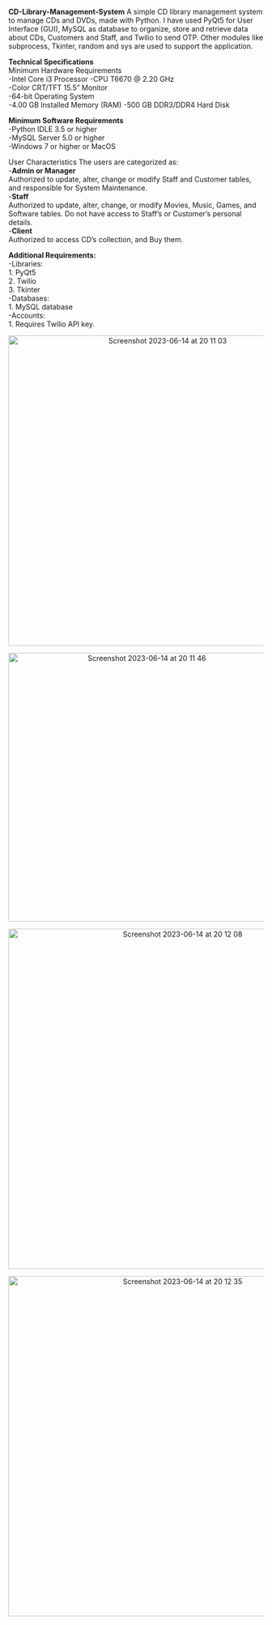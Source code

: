**CD-Library-Management-System**
A simple CD library management system to manage CDs and DVDs, made with Python. I have used PyQt5 for User Interface (GUI), MySQL as database to organize, store and retrieve data about CDs, Customers and Staff, and Twilio to send OTP. Other modules like subprocess, Tkinter, random and sys are used to support the application.

**Technical Specifications**  
Minimum Hardware Requirements   
-Intel Core i3 Processor -CPU T6670 @ 2.20 GHz   
-Color CRT/TFT 15.5” Monitor   
-64-bit Operating System   
-4.00 GB Installed Memory (RAM) -500 GB DDR3/DDR4 Hard Disk  

**Minimum Software Requirements**  
-Python IDLE 3.5 or higher   
-MySQL Server 5.0 or higher  
-Windows 7 or higher or MacOS  

User Characteristics The users are categorized as:  
-**Admin or Manager**  
  Authorized to update, alter, change or modify Staff and Customer tables, and responsible for System Maintenance.  
-**Staff**  
  Authorized to update, alter, change, or modify Movies, Music, Games, and Software tables. Do not have access to Staff’s or Customer’s personal details.  
-**Client**   
  Authorized to access CD’s collection, and Buy them.  

**Additional Requirements:**  
-Libraries:  
	1. PyQt5  
	2. Twilio  
	3. Tkinter  
-Databases:  
	1. MySQL database  
-Accounts:  
	1. Requires Twilio API key.    
	
<p align = 'center'>
	<img width="613" alt="Screenshot 2023-06-14 at 20 11 03" src="https://github.com/Saiesh-Agre/CD-Library-Management-System/assets/98575639/58a34ff3-7b05-440b-8802-3645c01b6f21">
</p>

<p align = 'center'>	
	<img width="531" alt="Screenshot 2023-06-14 at 20 11 46" src="https://github.com/Saiesh-Agre/CD-Library-Management-System/assets/98575639/b1a44dd7-3ba5-4036-9196-9954c89e58d4">
</p>

<p align = 'center'>
	<img width="672" alt="Screenshot 2023-06-14 at 20 12 08" src="https://github.com/Saiesh-Agre/CD-Library-Management-System/assets/98575639/35583802-17bd-4471-8c6a-6ec198555ba6">
</p>

<p align = 'center'>
	<img width="672" alt="Screenshot 2023-06-14 at 20 12 35" src="https://github.com/Saiesh-Agre/CD-Library-Management-System/assets/98575639/4290bd32-3d1c-4ac2-a6a7-06da56948fb6">
</p>
